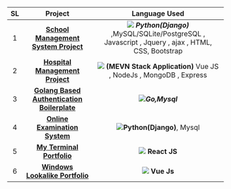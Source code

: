 <table>
<thead>
<tr>
<th align="center">SL</th>
<th align="center">Project</th>
<th align="center">Language Used</th>
</tr>
</thead>
<tbody><tr>
<td align="center">1</td>
<td align="center"><a href="http://fahimaloy-smsp.herokuapp.com/"><strong>School Management System Project</strong></a></td>
<td align="center"><div class="desc"> <img src="https://img.icons8.com/color/20/000000/python--v1.png"/> <em><strong>Python(Django)</strong></em> ,MySQL/SQLite/PostgreSQL , Javascript , Jquery , ajax , HTML, CSS, Bootstrap  </div></td>
</tr>
<tr>
<td align="center">2</td>
<td align="center"><a href="#"><strong>Hospital Management Project</strong></a></td>
<td align="center"><div class="desc"><img src="https://img.icons8.com/color/20/000000/vue-js.png"/>  <strong>(MEVN Stack Application)</strong> Vue JS , NodeJs , MongoDB , Express</div></td>
</tr>
<tr>
<td align="center">3</td>
<td align="center"><a href="https://github.com/fahimaloy/goFiberAuth"><strong>Golang Based Authentication Boilerplate</strong></a></td>
<td align="center"><div class="desc"><img src="https://img.icons8.com/color/20/000000/golang.png"/><em><strong>Go,Mysql</strong></em></div></td>
</tr>
<tr>
<td align="center">4</td>
<td align="center"><a href="#"><strong>Online Examination System</strong></a></td>
<td align="center"><div class="desc"> <img src="https://img.icons8.com/color/20/000000/python--v1.png"/><strong>Python(Django)</strong>, Mysql</td>
</tr>
<tr>
<td align="center">5</td>
<td align="center"><a href="http://fahimaloy.herokuapp.com/"><strong>My Terminal Portfolio</strong></a></td>
<td align="center"><div class="desc"><img src="https://img.icons8.com/officel/20/000000/react.png"/> <strong>React JS</strong> </div></td>
</tr>
<tr>
<td align="center">6</td>
<td align="center"><a href="https://fahimaloy-win.onrender.com/"><strong>Windows Lookalike Portfolio</strong></a></td>
<td align="center"><div class="desc"><img src="https://img.icons8.com/color/20/000000/vue-js.png"/> <strong>Vue Js</strong> </div></td>
</tr>
</tbody></table>
